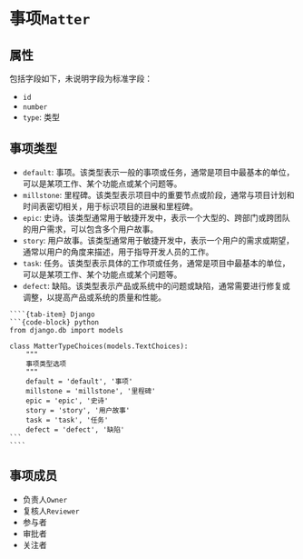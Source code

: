 # 事项`Matter`

## 属性

包括字段如下，未说明字段为标准字段：

- `id`
- `number`
- `type`: 类型

## 事项类型

- `default`: 事项。该类型表示一般的事项或任务，通常是项目中最基本的单位，可以是某项工作、某个功能点或某个问题等。
- `millstone`: 里程碑。该类型表示项目中的重要节点或阶段，通常与项目计划和时间表密切相关，用于标识项目的进展和里程碑。
- `epic`: 史诗。该类型通常用于敏捷开发中，表示一个大型的、跨部门或跨团队的用户需求，可以包含多个用户故事。
- `story`: 用户故事。该类型通常用于敏捷开发中，表示一个用户的需求或期望，通常以用户的角度来描述，用于指导开发人员的工作。
- `task`: 任务。该类型表示具体的工作项或任务，通常是项目中最基本的单位，可以是某项工作、某个功能点或某个问题等。
- `defect`: 缺陷。该类型表示产品或系统中的问题或缺陷，通常需要进行修复或调整，以提高产品或系统的质量和性能。

`````{tab-set}
````{tab-item} Django
```{code-block} python
from django.db import models

class MatterTypeChoices(models.TextChoices):
    """
    事项类型选项
    """
    default = 'default', '事项'
    millstone = 'millstone', '里程碑'
    epic = 'epic', '史诗'
    story = 'story', '用户故事'
    task = 'task', '任务'
    defect = 'defect', '缺陷'
```
````
`````

## 事项成员

- 负责人`Owner`
- 复核人`Reviewer`
- 参与者
- 审批者
- 关注者
